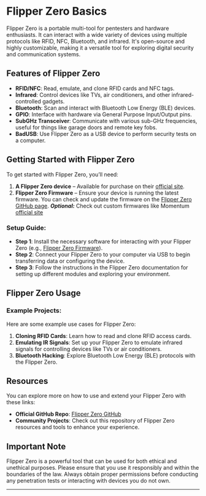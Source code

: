 # Flipper Zero Basics

Flipper Zero is a portable multi-tool for pentesters and hardware enthusiasts. It can interact with a wide variety of devices using multiple protocols like RFID, NFC, Bluetooth, and infrared. It's open-source and highly customizable, making it a versatile tool for exploring digital security and communication systems.

## Features of Flipper Zero

- **RFID/NFC**: Read, emulate, and clone RFID cards and NFC tags.
- **Infrared**: Control devices like TVs, air conditioners, and other infrared-controlled gadgets.
- **Bluetooth**: Scan and interact with Bluetooth Low Energy (BLE) devices.
- **GPIO**: Interface with hardware via General Purpose Input/Output pins.
- **SubGHz Transceiver**: Communicate with various sub-GHz frequencies, useful for things like garage doors and remote key fobs.
- **BadUSB**: Use Flipper Zero as a USB device to perform security tests on a computer.
  
## Getting Started with Flipper Zero

To get started with Flipper Zero, you’ll need:
1. **A Flipper Zero device** – Available for purchase on their [official site](https://flipperzero.one/).
2. **Flipper Zero Firmware** – Ensure your device is running the latest firmware. You can check and update the firmware on the [Flipper Zero GitHub page](https://github.com/Flipper-Zero).
   ***Optional:*** Check out custom firmwares like Momentum [official site](https://momentum-fw.dev/)

### Setup Guide:
- **Step 1**: Install the necessary software for interacting with your Flipper Zero (e.g., [Flipper Zero Firmware](https://github.com/Flipper-Zero)).
- **Step 2**: Connect your Flipper Zero to your computer via USB to begin transferring data or configuring the device.
- **Step 3**: Follow the instructions in the Flipper Zero documentation for setting up different modules and exploring your environment.

## Flipper Zero Usage

### Example Projects:
Here are some example use cases for Flipper Zero:

1. **Cloning RFID Cards**: Learn how to read and clone RFID access cards.
2. **Emulating IR Signals**: Set up your Flipper Zero to emulate infrared signals for controlling devices like TVs or air conditioners.
3. **Bluetooth Hacking**: Explore Bluetooth Low Energy (BLE) protocols with the Flipper Zero.

## Resources

You can explore more on how to use and extend your Flipper Zero with these links:

- **Official GitHub Repo**: [Flipper Zero GitHub](https://github.com/Flipper-Zero)
- **Community Projects**: Check out this repository of Flipper Zero resources and tools to enhance your experience.


## Important Note

Flipper Zero is a powerful tool that can be used for both ethical and unethical purposes. Please ensure that you use it responsibly and within the boundaries of the law. Always obtain proper permissions before conducting any penetration tests or interacting with devices you do not own.

---
